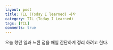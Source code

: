```yaml
---
layout: post
title: TIL (Today I learned) 시작
category: TIL (Today I Learned)
tags: [TIL]
comments: true
---
```


오늘 했던 일과 느낀 점을 매일 간단하게 정리 하려고 한다.
